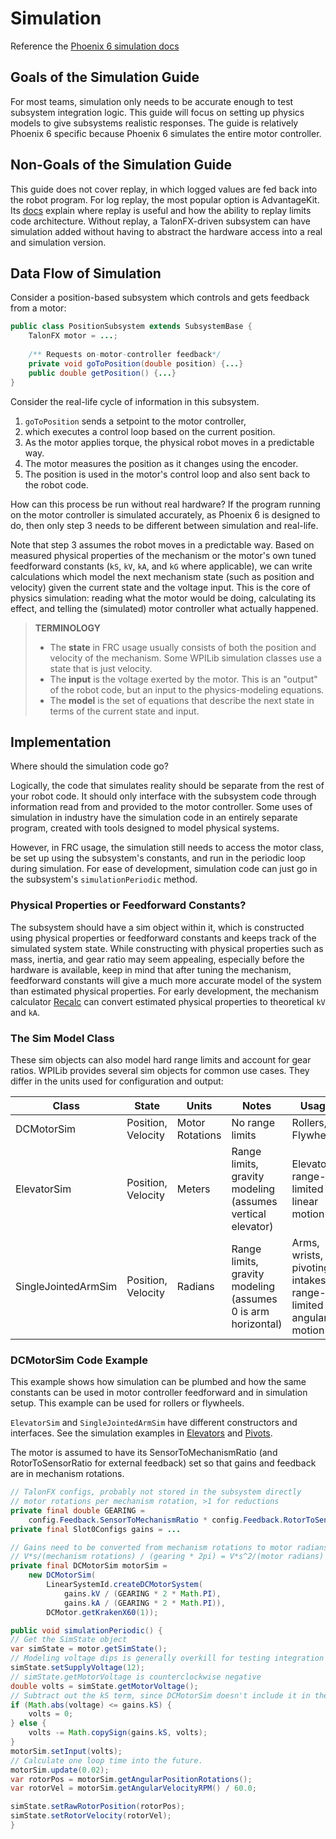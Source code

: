 # Simulation

Reference the [Phoenix 6 simulation docs](https://v6.docs.ctr-electronics.com/en/stable/docs/api-reference/simulation/simulation-intro.html)

## Goals of the Simulation Guide
For most teams, simulation only needs to be accurate enough to test subsystem integration logic. This guide will focus on setting up physics models to give subsystems realistic responses. The guide is relatively Phoenix 6 specific because Phoenix 6 simulates the entire motor controller.

## Non-Goals of the Simulation Guide
This guide does not cover replay, in which logged values are fed back into the robot program. For log replay, the most popular option is AdvantageKit. Its [docs](https://docs.advantagekit.org/getting-started/what-is-advantagekit/) explain where replay is useful and how the ability to replay limits code architecture. Without replay, a TalonFX-driven subsystem can have simulation added without having to abstract the hardware access into a real and simulation version.

## Data Flow of Simulation

Consider a position-based subsystem which controls and gets feedback from a motor:

```java
public class PositionSubsystem extends SubsystemBase {
    TalonFX motor = ...;
    
    /** Requests on-motor-controller feedback*/
    private void goToPosition(double position) {...}
    public double getPosition() {...}
}
```
Consider the real-life cycle of information in this subsystem.
1. `goToPosition` sends a setpoint to the motor controller,
2. which executes a control loop based on the current position.
3. As the motor applies torque, the physical robot moves in a predictable way.
4. The motor measures the position as it changes using the encoder.
5. The position is used in the motor's control loop and also sent back to the robot code.

How can this process be run without real hardware? If the program running on the motor controller is simulated accurately, as Phoenix 6 is designed to do, then only step 3 needs to be different between simulation and real-life.

Note that step 3 assumes the robot moves in a predictable way. Based on measured physical properties of the mechanism or the motor's own tuned feedforward constants (`kS`, `kV`, `kA`, and `kG` where applicable), we can write calculations which model the next mechanism state (such as position and velocity) given the current state and the voltage input. This is the core of physics simulation: reading what the motor would be doing, calculating its effect, and telling the (simulated) motor controller what actually happened.

> __TERMINOLOGY__
>
> * The **state** in FRC usage usually consists of both the position and velocity of the mechanism. Some WPILib simulation classes use a state that is just velocity.
> * The **input** is the voltage exerted by the motor. This is an "output" of the robot code, but an input to the physics-modeling equations.
> * The **model** is the set of equations that describe the next state in terms of the current state and input.

## Implementation

Where should the simulation code go?

Logically, the code that simulates reality should be separate from the rest of your robot code. It should only interface with the subsystem code through information read from and provided to the motor controller. Some uses of simulation in industry have the simulation code in an entirely separate program, created with tools designed to model physical systems.

However, in FRC usage, the simulation still needs to access the motor class, be set up using the subsystem's constants, and run in the periodic loop during simulation. For ease of development, simulation code can just go in the subsystem's `simulationPeriodic` method.

### Physical Properties or Feedforward Constants?

The subsystem should have a sim object within it, which is constructed using physical properties or feedforward constants and keeps track of the simulated system state. While constructing with physical properties such as mass, inertia, and gear ratio may seem appealing, especially before the hardware is available, keep in mind that after tuning the mechanism, feedforward constants will give a much more accurate model of the system than estimated physical properties. For early development, the mechanism calculator [Recalc](reca.lc) can convert estimated physical properties to theoretical `kV` and `kA`.

### The Sim Model Class

 These sim objects can also model hard range limits and account for gear ratios. WPILib provides several sim objects for common use cases. They differ in the units used for configuration and output:

|Class|State|Units|Notes|Usage
|-----|-----|-----|---|---|
|DCMotorSim|Position, Velocity|Motor Rotations|No range limits|Rollers, Flywheels
|ElevatorSim|Position, Velocity|Meters|Range limits, gravity modeling (assumes vertical elevator)|Elevators, range-limited linear motion
|SingleJointedArmSim|Position, Velocity|Radians|Range limits, gravity modeling (assumes 0 is arm horizontal)|Arms, wrists, pivoting intakes, range-limited angular motion


### DCMotorSim Code Example

This example shows how simulation can be plumbed and how the same constants can be used in motor controller feedforward and in simulation setup. This example can be used for rollers or flywheels.

`ElevatorSim` and `SingleJointedArmSim` have different constructors and interfaces. See the simulation examples in [Elevators](../elevators/#simulation) and [Pivots](../pivots/#simulation).

The motor is assumed to have its SensorToMechanismRatio (and RotorToSensorRatio for external feedback) set so that gains and feedback are in mechanism rotations. 
```java
// TalonFX configs, probably not stored in the subsystem directly
// motor rotations per mechanism rotation, >1 for reductions
private final double GEARING =
    config.Feedback.SensorToMechanismRatio * config.Feedback.RotorToSensorRatio;
private final Slot0Configs gains = ...

// Gains need to be converted from mechanism rotations to motor radians
// V*s/(mechanism rotations) / (gearing * 2pi) = V*s^2/(motor radians)
private final DCMotorSim motorSim =
    new DCMotorSim(
        LinearSystemId.createDCMotorSystem(
            gains.kV / (GEARING * 2 * Math.PI),
            gains.kA / (GEARING * 2 * Math.PI)),
        DCMotor.getKrakenX60(1));

public void simulationPeriodic() {
// Get the SimState object
var simState = motor.getSimState();
// Modeling voltage dips is generally overkill for testing integration
simState.setSupplyVoltage(12);
// simState.getMotorVoltage is counterclockwise negative
double volts = simState.getMotorVoltage();
// Subtract out the kS term, since DCMotorSim doesn't include it in the model.
if (Math.abs(voltage) <= gains.kS) {
    volts = 0;
} else {
    volts -= Math.copySign(gains.kS, volts);
}
motorSim.setInput(volts);
// Calculate one loop time into the future.
motorSim.update(0.02);
var rotorPos = motorSim.getAngularPositionRotations();
var rotorVel = motorSim.getAngularVelocityRPM() / 60.0;

simState.setRawRotorPosition(rotorPos);
simState.setRotorVelocity(rotorVel);
}



